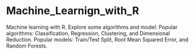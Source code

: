 # Machine_Learnign_with_R
Machine learning with R. Explore some algorithms and model: Popular algorithms: Classification, Regression, Clustering, and Dimensional Reduction. Popular models: Train/Test Split, Root Mean Squared Error, and Random Forests.
